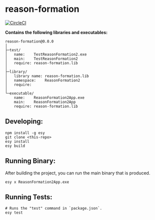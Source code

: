 # reason-formation


[![CircleCI](https://circleci.com/gh/yourgithubhandle/reason-formation/tree/master.svg?style=svg)](https://circleci.com/gh/yourgithubhandle/reason-formation/tree/master)


**Contains the following libraries and executables:**

```
reason-formation@0.0.0
│
├─test/
│   name:    TestReasonFormation2.exe
│   main:    TestReasonFormation2
│   require: reason-formation.lib
│
├─library/
│   library name: reason-formation.lib
│   namespace:    ReasonFormation2
│   require:
│
└─executable/
    name:    ReasonFormation2App.exe
    main:    ReasonFormation2App
    require: reason-formation.lib
```

## Developing:

```
npm install -g esy
git clone <this-repo>
esy install
esy build
```

## Running Binary:

After building the project, you can run the main binary that is produced.

```
esy x ReasonFormation2App.exe
```

## Running Tests:

```
# Runs the "test" command in `package.json`.
esy test
```
